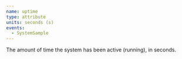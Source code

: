```yaml
---
name: uptime
type: attribute
units: seconds (s)
events:
  - SystemSample
---
```


The amount of time the system has been active (running), in seconds.
